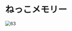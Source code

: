 # ねっこメモリー

![63](https://user-images.githubusercontent.com/28350464/55230852-60750600-5264-11e9-94b9-f31bc500a725.gif)



